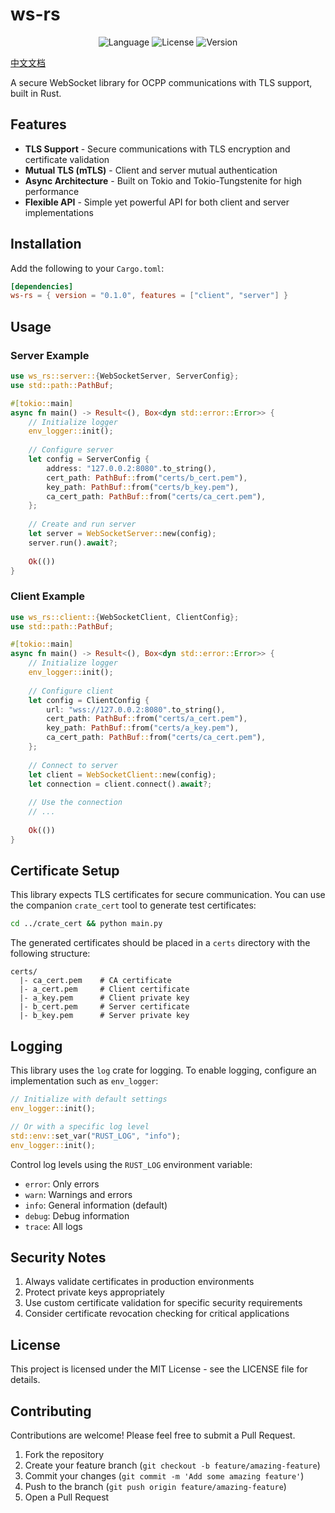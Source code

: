 # ws-rs

<p align="center">
  <img src="https://img.shields.io/badge/language-rust-orange" alt="Language">
  <img src="https://img.shields.io/badge/license-MIT-blue" alt="License">
  <img src="https://img.shields.io/badge/version-0.1.0-green" alt="Version">
</p>

[中文文档](./README_zh.md)

A secure WebSocket library for OCPP communications with TLS support, built in Rust.

## Features

- **TLS Support** - Secure communications with TLS encryption and certificate validation
- **Mutual TLS (mTLS)** - Client and server mutual authentication
- **Async Architecture** - Built on Tokio and Tokio-Tungstenite for high performance
- **Flexible API** - Simple yet powerful API for both client and server implementations

## Installation

Add the following to your `Cargo.toml`:

```toml
[dependencies]
ws-rs = { version = "0.1.0", features = ["client", "server"] }
```

## Usage

### Server Example

```rust
use ws_rs::server::{WebSocketServer, ServerConfig};
use std::path::PathBuf;

#[tokio::main]
async fn main() -> Result<(), Box<dyn std::error::Error>> {
    // Initialize logger
    env_logger::init();
    
    // Configure server
    let config = ServerConfig {
        address: "127.0.0.2:8080".to_string(),
        cert_path: PathBuf::from("certs/b_cert.pem"),
        key_path: PathBuf::from("certs/b_key.pem"),
        ca_cert_path: PathBuf::from("certs/ca_cert.pem"),
    };
    
    // Create and run server
    let server = WebSocketServer::new(config);
    server.run().await?;
    
    Ok(())
}
```

### Client Example

```rust
use ws_rs::client::{WebSocketClient, ClientConfig};
use std::path::PathBuf;

#[tokio::main]
async fn main() -> Result<(), Box<dyn std::error::Error>> {
    // Initialize logger
    env_logger::init();
    
    // Configure client
    let config = ClientConfig {
        url: "wss://127.0.0.2:8080".to_string(),
        cert_path: PathBuf::from("certs/a_cert.pem"),
        key_path: PathBuf::from("certs/a_key.pem"),
        ca_cert_path: PathBuf::from("certs/ca_cert.pem"),
    };
    
    // Connect to server
    let client = WebSocketClient::new(config);
    let connection = client.connect().await?;
    
    // Use the connection
    // ...
    
    Ok(())
}
```

## Certificate Setup

This library expects TLS certificates for secure communication. You can use the companion `crate_cert` tool to generate test certificates:

```bash
cd ../crate_cert && python main.py
```

The generated certificates should be placed in a `certs` directory with the following structure:

```
certs/
  |- ca_cert.pem    # CA certificate
  |- a_cert.pem     # Client certificate
  |- a_key.pem      # Client private key
  |- b_cert.pem     # Server certificate
  |- b_key.pem      # Server private key
```

## Logging

This library uses the `log` crate for logging. To enable logging, configure an implementation such as `env_logger`:

```rust
// Initialize with default settings
env_logger::init();

// Or with a specific log level
std::env::set_var("RUST_LOG", "info");
env_logger::init();
```

Control log levels using the `RUST_LOG` environment variable:

- `error`: Only errors
- `warn`: Warnings and errors
- `info`: General information (default)
- `debug`: Debug information
- `trace`: All logs

## Security Notes

1. Always validate certificates in production environments
2. Protect private keys appropriately
3. Use custom certificate validation for specific security requirements
4. Consider certificate revocation checking for critical applications

## License

This project is licensed under the MIT License - see the LICENSE file for details.

## Contributing

Contributions are welcome! Please feel free to submit a Pull Request.

1. Fork the repository
2. Create your feature branch (`git checkout -b feature/amazing-feature`)
3. Commit your changes (`git commit -m 'Add some amazing feature'`)
4. Push to the branch (`git push origin feature/amazing-feature`)
5. Open a Pull Request